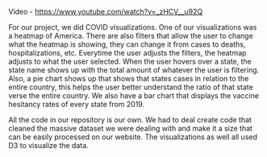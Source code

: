 Video - https://www.youtube.com/watch?v=_zHCV__u92Q

For our project, we did COVID visualizations. One of our visualizations was a heatmap of America. There are also filters that allow the user to change what the heatmap is showing, they can change it from cases to deaths, hospitalizations, etc. Everytime the user adjusts the filters, the heatmap adjusts to what the user selected. When the user hovers over a state, the state name shows up with the total amount of whatever the user is filtering. Also, a pie chart shows up that shows that states cases in relation to the entire country, this helps the user better understand the ratio of that state verse the entire country. We also have a bar chart that displays the vaccine hesitancy rates of every state from 2019.

All the code in our repository is our own. We had to deal create code that cleaned the massive dataset we were dealing with and make it a size that can be easily processed on our website. The visualizations as well all used D3 to visualize the data.